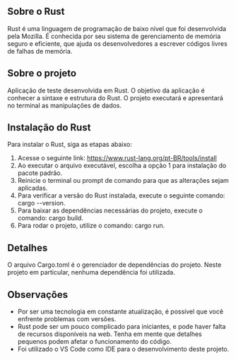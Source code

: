 ## Sobre o Rust

Rust é uma linguagem de programação de baixo nível que foi desenvolvida pela Mozilla. É conhecida por seu sistema de gerenciamento de memória seguro e eficiente, que ajuda os desenvolvedores a escrever códigos livres de falhas de memória.

## Sobre o projeto

Aplicação de teste desenvolvida em Rust. O objetivo da aplicação é conhecer a sintaxe e estrutura do Rust. O projeto executará e apresentará no terminal as manipulações de dados.

## Instalação do Rust

Para instalar o Rust, siga as etapas abaixo:

1. Acesse o seguinte link: https://www.rust-lang.org/pt-BR/tools/install
2. Ao executar o arquivo executável, escolha a opção 1 para instalação do pacote padrão.
3. Reinicie o terminal ou prompt de comando para que as alterações sejam aplicadas.
4. Para verificar a versão do Rust instalada, execute o seguinte comando: cargo --version.
5. Para baixar as dependências necessárias do projeto, execute o comando: cargo build.
6. Para rodar o projeto, utilize o comando: cargo run.

## Detalhes

O arquivo Cargo.toml é o gerenciador de dependências do projeto. Neste projeto em particular, nenhuma dependência foi utilizada.

## Observações

- Por ser uma tecnologia em constante atualização, é possível que você enfrente problemas com versões.
- Rust pode ser um pouco complicado para iniciantes, e pode haver falta de recursos disponíveis na web. Tenha em mente que detalhes pequenos podem afetar o funcionamento do código.
- Foi utilizado o VS Code como IDE para o desenvolvimento deste projeto.
